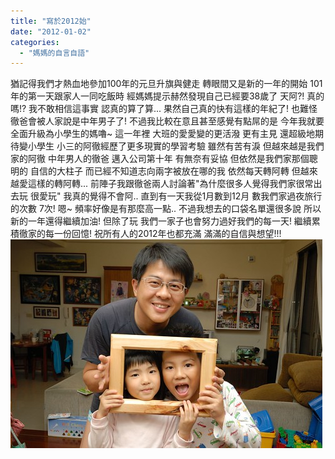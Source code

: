 ```yaml
---
title: "寫於2012始"
date: "2012-01-02"
categories: 
  - "媽媽的自言自語"
---
```


猶記得我們才熱血地參加100年的元旦升旗與健走 轉眼間又是新的一年的開始 101年的第一天跟家人一同吃飯時 經媽媽提示赫然發現自己已經要38歲了 天阿?! 真的嗎!? 我不敢相信這事實 認真的算了算... 果然自己真的快有這樣的年紀了! 也難怪徹爸會被人家說是中年男子了! 不過我比較在意且甚至感覺有點屌的是 今年我就要全面升級為小學生的媽嚕~ 這一年裡 大班的愛愛變的更活潑 更有主見 還超級地期待變小學生 小三的阿徹經歷了更多現實的學習考驗 雖然有苦有淚 但越來越是我們家的阿徹 中年男人的徹爸 邁入公司第十年 有無奈有妥協 但依然是我們家那個聰明的 自信的大柱子 而已經不知道志向兩字被放在哪的我 依然每天轉阿轉 但越來越愛這樣的轉阿轉... 前陣子我跟徹爸兩人討論著"為什麼很多人覺得我們家很常出去玩 很愛玩" 我真的覺得不會阿.. 直到有一天我從1月數到12月 數我們家過夜旅行的次數 7次! 嗯~ 頻率好像是有那麼高一點.. 不過我想去的口袋名單還很多說 所以新的一年還得繼續加油! 但除了玩 我們一家子也會努力過好我們的每一天! 繼續累積徹家的每一份回憶! 祝所有人的2012年也都充滿 滿滿的自信與想望!!! ![](images/6439264631_8bee6de4a9.jpg)
